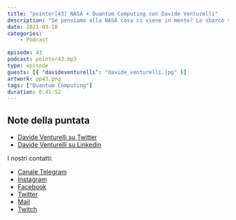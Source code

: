 ```yaml
---
title: "pointer[43] NASA + Quantum Computing con Davide Venturelli"
description: "Se pensiamo alla NASA cosa ci viene in mente? Lo sbarco sulla Luna, le ultime immagini da Marte o ancora missioni spaziali. Dietro tutto questo però c’è ricerca, studio e innovazione su tanti campi diversi. In questa puntata 'spaziale' abbiamo intervistato Davide Venturelli, Direttore di ricerca sui progetti Quantum Computing al centro NASA della Silicon Valley. Con lui abbiamo parlato del futuro del Quantum Computing, di quali sono le attività svolte al Quantum Artificial Intelligence Lab e di imprenditoria."
date: 2021-03-10
categories:
    - Podcast

episode: 43
podcast: pointer43.mp3
type: episode
guests: [{ "davideventurelli": "davide_venturelli.jpg" }]
artwork: pp43.png
tags: ["Quantum Computing"]
duration: 0:41:52
---
```


## Note della puntata

<!-- wp:list -->
<ul><li><a href="https://twitter.com/dventu">Davide Venturelli su Twitter</a></li><li><a href="https://www.linkedin.com/in/davideventurelli/">Davide Venturelli su Linkedin</a></li></ul>
<!-- /wp:list -->

I nostri contatti:

-   [Canale Telegram](https://t.me/PointerPodcast)
-   [Instagram](https://www.instagram.com/pointerpodcast/)
-   [Facebook](https://www.facebook.com/pointerPodcast/)
-   [Twitter](https://twitter.com/PointerPodcast)
-   [Mail](info@pointerpodcast.it)
-   [Twitch](https://www.twitch.tv/pointerpodcast)
